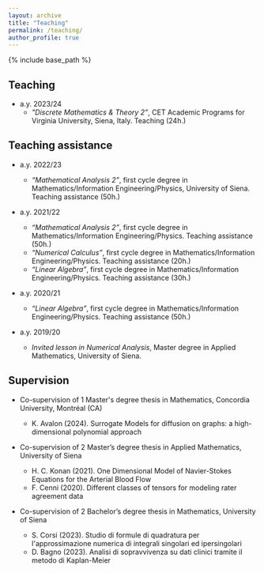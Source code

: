 ```yaml
---
layout: archive
title: "Teaching"
permalink: /teaching/
author_profile: true
---
```


{% include base_path %}

## Teaching
* a.y. 2023/24 
    * <em>"Discrete Mathematics & Theory 2”</em>, CET Academic Programs for Virginia University, Siena, Italy. Teaching (24h.)

## Teaching assistance
* a.y. 2022/23
    * <em>“Mathematical Analysis 2”</em>, first cycle degree in Mathematics/Information Engineering/Physics, University of Siena. Teaching assistance (50h.)

* a.y. 2021/22
    * <em>“Mathematical Analysis 2”</em>, first cycle degree in Mathematics/Information Engineering/Physics. Teaching assistance (50h.)
    * <em>“Numerical Calculus”</em>, first cycle degree in Mathematics/Information Engineering/Physics. Teaching assistance (20h.)
    * <em>“Linear Algebra”</em>, first cycle degree in Mathematics/Information Engineering/Physics. Teaching assistance (30h.)

* a.y. 2020/21
    * <em>“Linear Algebra”</em>, first cycle degree in Mathematics/Information Engineering/Physics. Teaching assistance (50h.)

* a.y. 2019/20 
    * <em>Invited lesson in Numerical Analysis</em>, Master degree in Applied Mathematics, University of Siena.

## Supervision

* Co-supervision of 1 Master's degree thesis in Mathematics, Concordia University, Montréal (CA)
    * K. Avalon (2024). Surrogate Models for diffusion on graphs: a high-dimensional polynomial approach

* Co-supervision of 2 Master’s degree thesis in Applied Mathematics, University of Siena
   * H. C. Konan (2021). One Dimensional Model of Navier-Stokes Equations for the Arterial Blood Flow
   * F. Cenni (2020). Different classes of tensors for modeling rater agreement data

* Co-supervision of 2 Bachelor’s degree thesis in Mathematics, University of Siena
   * S. Corsi (2023). Studio di formule di quadratura per l'approssimazione numerica di integrali singolari ed ipersingolari
   * D. Bagno (2023). Analisi di sopravvivenza su dati clinici tramite il metodo di Kaplan-Meier
